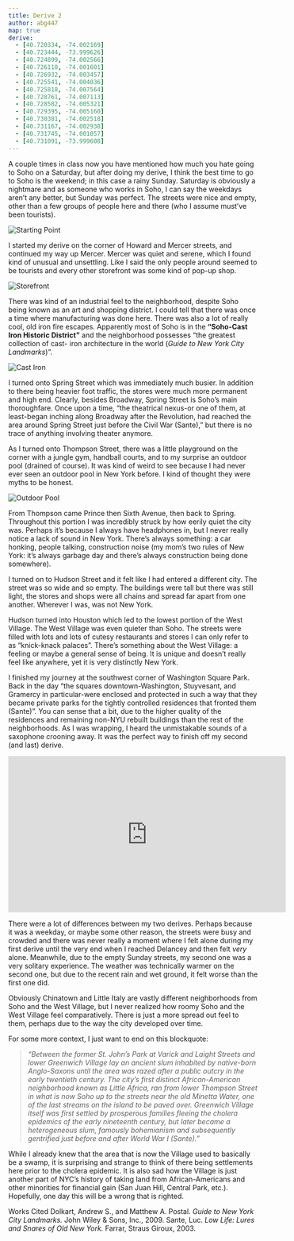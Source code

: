 ```yaml
---
title: Derive 2
author: abg447
map: true
derive:
  - [40.720334, -74.002169]
  - [40.723444, -73.999626]
  - [40.724899, -74.002566]
  - [40.726110, -74.001601]
  - [40.726932, -74.003457]
  - [40.725541, -74.004036]
  - [40.725818, -74.007564]
  - [40.728761, -74.007113]
  - [40.728582, -74.005321]
  - [40.729395, -74.005160]
  - [40.730381, -74.002518]
  - [40.731167, -74.002938]
  - [40.731745, -74.001057]
  - [40.731091, -73.999608]
---
```


A couple times in class now you have mentioned how much you hate going to Soho on a Saturday, but after doing my derive, I think the best time to go to Soho is the weekend; in this case a rainy Sunday. Saturday is obviously a nightmare and as someone who works in Soho, I can say the weekdays aren’t any better, but Sunday was perfect. The streets were nice and empty, other than a few groups of people here and there (who I assume must’ve been tourists).

![Starting Point](https://imgur.com/IB5Ggdo.jpg)

I started my derive on the corner of Howard and Mercer streets, and continued my way up Mercer. Mercer was quiet and serene, which I found kind of unusual and unsettling. Like I said the only people around seemed to be tourists and every other storefront was some kind of pop-up shop.

![Storefront](https://imgur.com/62yGoe8.jpg)

There was kind of an industrial feel to the neighborhood, despite Soho being known as an art and shopping district. I could tell that there was once a time where manufacturing was done here. There was also a lot of really cool, old iron fire escapes. Apparently most of Soho is in the **“Soho-Cast Iron Historic District”** and the neighborhood possesses “the greatest collection of cast- iron architecture in the world (_Guide to New York City Landmarks_)”.

![Cast Iron](https://imgur.com/GDUp2O8.jpg)

I turned onto Spring Street which was immediately much busier. In addition to there being heavier foot traffic, the stores were much more permanent and high end. Clearly, besides Broadway, Spring Street is Soho’s main thoroughfare. Once upon a time, “the theatrical nexus-or one of them, at least-began inching along Broadway after the Revolution, had reached the area around Spring Street just before the Civil War (Sante),” but there is no trace of anything involving theater anymore.

As I turned onto Thompson Street, there was a little playground on the corner with a jungle gym, handball courts, and to my surprise an outdoor pool (drained of course). It was kind of weird to see because I had never ever seen an outdoor pool in New York before. I kind of thought they were myths to be honest.

![Outdoor Pool](https://imgur.com/PLfB5z6.jpg)

From Thompson came Prince then Sixth Avenue, then back to Spring. Throughout this portion I was incredibly struck by how eerily quiet the city was. Perhaps it’s because I always have headphones in, but I never really notice a lack of sound in New York. There’s always something: a car honking, people talking, construction noise (my mom’s two rules of New York: it’s always garbage day and there’s always construction being done somewhere).

I turned on to Hudson Street and it felt like I had entered a different city. The street was so wide and so empty. The buildings were tall but there was still light, the stores and shops were all chains and spread far apart from one another. Wherever I was, was not New York.

Hudson turned into Houston which led to the lowest portion of the West Village. The West Village was even quieter than Soho. The streets were filled with lots and lots of cutesy restaurants and stores I can only refer to as “knick-knack palaces”. There’s something about the West Village: a feeling or maybe a general sense of being. It is unique and doesn’t really feel like anywhere, yet it is very distinctly New York.

I finished my journey at the southwest corner of Washington Square Park. Back in the day “the squares downtown-Washington, Stuyvesant, and Gramercy in particular-were enclosed and protected in such a way that they became private parks for the tightly controlled residences that fronted them (Sante)”. You can sense that a bit, due to the higher quality of the residences and remaining non-NYU rebuilt buildings than the rest of the neighborhoods. As I was wrapping, I heard the unmistakable sounds of a saxophone crooning away. It was the perfect way to finish off my second (and last) derive.

<div class="embed-responsive embed-responsive-16by9">

<iframe width="560" height="315" src="https://www.youtube.com/embed/hjcTDyMYmFw" frameborder="0" allow="autoplay; encrypted-media" allowfullscreen></iframe>

</div>

There were a lot of differences between my two derives. Perhaps because it was a weekday, or maybe some other reason, the streets were busy and crowded and there was never really a moment where I felt alone during my first derive until the very end when I reached Delancey and then felt _very_ alone. Meanwhile, due to the empty Sunday streets, my second one was a very solitary experience. The weather was technically warmer on the second one, but due to the recent rain and wet ground, it felt worse than the first one did.

Obviously Chinatown and Little Italy are vastly different neighborhoods from Soho and the West Village, but I never realized how roomy Soho and the West Village feel comparatively. There is just a more spread out feel to them, perhaps due to the way the city developed over time.

For some more context, I just want to end on this blockquote:

>_“Between the former St. John’s Park at Varick and Laight Streets and lower Greenwich Village lay an ancient slum inhabited by native-born Anglo-Saxons until the area was razed after a public outcry in the early twentieth century. The city’s first distinct African-American neighborhood known as Little Africa, ran from lower Thompson Street in what is now Soho up to the streets near the old Minetta Water, one of the last streams on the island to be paved over. Greenwich Village itself was first settled by prosperous families fleeing the cholera epidemics of the early nineteenth century, but later became a heterogeneous slum, famously bohemianism and subsequently gentrified just before and after World War I (Sante).”_

While I already knew that the area that is now the Village used to basically be a swamp, it is surprising and strange to think of there being settlements here prior to the cholera epidemic. It is also sad how the Village is just another part of NYC’s history of taking land from African-Americans and other minorities for financial gain (San Juan Hill, Central Park, etc.). Hopefully, one day this will be a wrong that is righted.

Works Cited
Dolkart, Andrew S., and Matthew A. Postal. _Guide to New York City Landmarks._ John Wiley & Sons, Inc., 2009.
Sante, Luc. _Low Life: Lures and Snares of Old New York._ Farrar, Straus Giroux, 2003.
